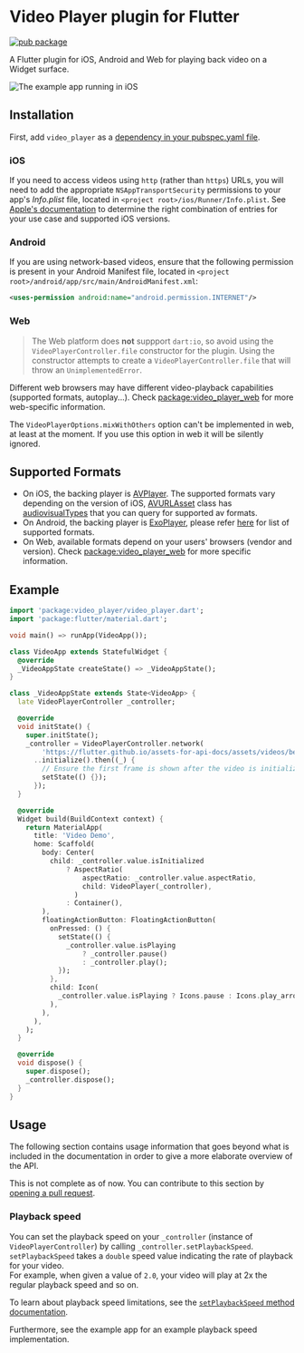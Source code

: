 # Video Player plugin for Flutter

[![pub package](https://img.shields.io/pub/v/video_player.svg)](https://pub.dev/packages/video_player)

A Flutter plugin for iOS, Android and Web for playing back video on a Widget surface.

![The example app running in iOS](https://github.com/flutter/plugins/blob/master/packages/video_player/video_player/doc/demo_ipod.gif?raw=true)

## Installation

First, add `video_player` as a [dependency in your pubspec.yaml file](https://flutter.dev/using-packages/).

### iOS

If you need to access videos using `http` (rather than `https`) URLs, you will need to add
the appropriate `NSAppTransportSecurity` permissions to your app's _Info.plist_ file, located
in `<project root>/ios/Runner/Info.plist`. See
[Apple's documentation](https://developer.apple.com/documentation/bundleresources/information_property_list/nsapptransportsecurity)
to determine the right combination of entries for your use case and supported iOS versions.

### Android

If you are using network-based videos, ensure that the following permission is present in your
Android Manifest file, located in `<project root>/android/app/src/main/AndroidManifest.xml`:

```xml
<uses-permission android:name="android.permission.INTERNET"/>
```

### Web

> The Web platform does **not** suppport `dart:io`, so avoid using the `VideoPlayerController.file` constructor for the plugin. Using the constructor attempts to create a `VideoPlayerController.file` that will throw an `UnimplementedError`.

Different web browsers may have different video-playback capabilities (supported formats, autoplay...). Check [package:video_player_web](https://pub.dev/packages/video_player_web) for more web-specific information.

The `VideoPlayerOptions.mixWithOthers` option can't be implemented in web, at least at the moment. If you use this option in web it will be silently ignored.

## Supported Formats

- On iOS, the backing player is [AVPlayer](https://developer.apple.com/documentation/avfoundation/avplayer).
  The supported formats vary depending on the version of iOS, [AVURLAsset](https://developer.apple.com/documentation/avfoundation/avurlasset) class
  has [audiovisualTypes](https://developer.apple.com/documentation/avfoundation/avurlasset/1386800-audiovisualtypes?language=objc) that you can query for supported av formats.
- On Android, the backing player is [ExoPlayer](https://google.github.io/ExoPlayer/),
  please refer [here](https://google.github.io/ExoPlayer/supported-formats.html) for list of supported formats.
- On Web, available formats depend on your users' browsers (vendor and version). Check [package:video_player_web](https://pub.dev/packages/video_player_web) for more specific information.

## Example

```dart
import 'package:video_player/video_player.dart';
import 'package:flutter/material.dart';

void main() => runApp(VideoApp());

class VideoApp extends StatefulWidget {
  @override
  _VideoAppState createState() => _VideoAppState();
}

class _VideoAppState extends State<VideoApp> {
  late VideoPlayerController _controller;

  @override
  void initState() {
    super.initState();
    _controller = VideoPlayerController.network(
        'https://flutter.github.io/assets-for-api-docs/assets/videos/bee.mp4')
      ..initialize().then((_) {
        // Ensure the first frame is shown after the video is initialized, even before the play button has been pressed.
        setState(() {});
      });
  }

  @override
  Widget build(BuildContext context) {
    return MaterialApp(
      title: 'Video Demo',
      home: Scaffold(
        body: Center(
          child: _controller.value.isInitialized
              ? AspectRatio(
                  aspectRatio: _controller.value.aspectRatio,
                  child: VideoPlayer(_controller),
                )
              : Container(),
        ),
        floatingActionButton: FloatingActionButton(
          onPressed: () {
            setState(() {
              _controller.value.isPlaying
                  ? _controller.pause()
                  : _controller.play();
            });
          },
          child: Icon(
            _controller.value.isPlaying ? Icons.pause : Icons.play_arrow,
          ),
        ),
      ),
    );
  }

  @override
  void dispose() {
    super.dispose();
    _controller.dispose();
  }
}
```

## Usage

The following section contains usage information that goes beyond what is included in the
documentation in order to give a more elaborate overview of the API.

This is not complete as of now. You can contribute to this section by [opening a pull request](https://github.com/flutter/plugins/pulls).

### Playback speed

You can set the playback speed on your `_controller` (instance of `VideoPlayerController`) by
calling `_controller.setPlaybackSpeed`. `setPlaybackSpeed` takes a `double` speed value indicating
the rate of playback for your video.  
For example, when given a value of `2.0`, your video will play at 2x the regular playback speed
and so on.

To learn about playback speed limitations, see the [`setPlaybackSpeed` method documentation](https://pub.dev/documentation/video_player/latest/video_player/VideoPlayerController/setPlaybackSpeed.html).

Furthermore, see the example app for an example playback speed implementation.
